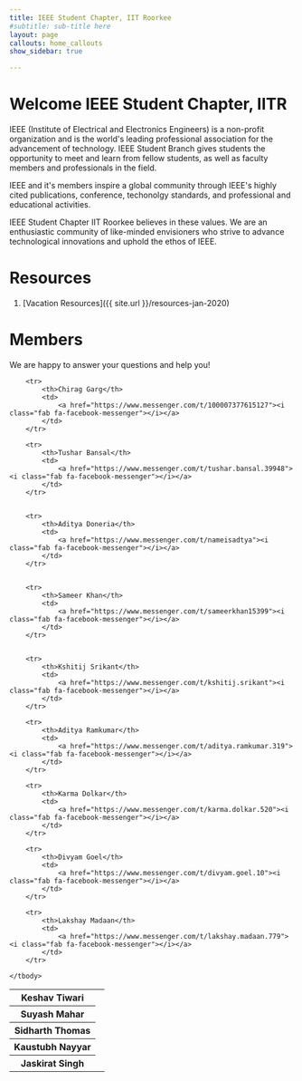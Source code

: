 ```yaml
---
title: IEEE Student Chapter, IIT Roorkee
#subtitle: sub-title here
layout: page
callouts: home_callouts
show_sidebar: true

---
```


# Welcome IEEE Student Chapter, IITR


IEEE (Institute of Electrical and Electronics Engineers) is a non-profit organization and is the world's leading professional association for the advancement of technology. IEEE Student Branch gives students the opportunity to meet and learn from fellow students, as well as faculty members and professionals in the field. 

IEEE and it's members inspire a global community through IEEE's highly cited publications, conference, techonolgy standards, and professional and educational activities.

IEEE Student Chapter IIT Roorkee believes in these values. We are an enthusiastic community of like-minded envisioners who strive to advance technological innovations and uphold the ethos of IEEE.

# Resources
1. [Vacation Resources]({{ site.url }}/resources-jan-2020)

# Members
We are happy to answer your questions and help you!

<!--
NOTE: Use following HTML code to insert corresponding social media icon
1, Messenger: <a href="https://m.me/suyash.mahar"><i class="fab fa-facebook-messenger"></i></a>
2, Twitter: <a href="https://twitter.com/suyashmahar"><i class="fab fa-twitter"></i></a>
3, Messenger: <a href="mailto:suyash12mahar@outlook.com"><i class="far fa-envelope"></i></a>

For more, lookup fontawsome free icons
--> 

<!-- TODO: Fix CSS -->
<table class="members">
	<tbody>
		<tr>
			<th>Keshav Tiwari</th>
			<td>
				<a href="https://www.messenger.com/t/keshavtiwari.1997"><i class="fab fa-facebook-messenger"></i></a>
			</td>
		</tr>
		<tr>
			<th>Suyash Mahar</th>
			<td>
				<a href="https://m.me/suyash.mahar"><i class="fab fa-facebook-messenger"></i></a>
				<a href="https://twitter.com/suyashmahar"><i class="fab fa-twitter"></i></a>
				<a href="https://suyashmahar.com"><i class="fas fa-globe"></i></a>
			</td>
		</tr>
		<tr>
			<th>Sidharth Thomas</th>
			<td>
				<a href="https://www.messenger.com/t/aeon.cidd"><i class="fab fa-facebook-messenger"></i></a>
			</td>
		</tr>
		<tr>
			<th>Kaustubh Nayyar</th>
			<td>
				<a href="https://www.messenger.com/t/kaustubh.nayyar"><i class="fab fa-facebook-messenger"></i></a>
			</td>
		</tr>
		<tr>
			<th>Jaskirat Singh</th>
			<td>
				<a href="https://www.messenger.com/t/jaskirat.singh.906"><i class="fab fa-facebook-messenger"></i></a>
			</td>
		</tr>
		
		<tr>
			<th>Chirag Garg</th>
			<td>
				<a href="https://www.messenger.com/t/100007377615127"><i class="fab fa-facebook-messenger"></i></a>
			</td>
		</tr>

		<tr>
			<th>Tushar Bansal</th>
			<td>
		        <a href="https://www.messenger.com/t/tushar.bansal.39948"><i class="fab fa-facebook-messenger"></i></a>
			</td>
		</tr>

 
		<tr>
			<th>Aditya Doneria</th>
			<td>
		        <a href="https://www.messenger.com/t/nameisadtya"><i class="fab fa-facebook-messenger"></i></a>
			</td>
		</tr>

 
		<tr>
			<th>Sameer Khan</th>
			<td>
		        <a href="https://www.messenger.com/t/sameerkhan15399"><i class="fab fa-facebook-messenger"></i></a>
			</td>
		</tr>

 
		<tr>
			<th>Kshitij Srikant</th>
			<td>
		        <a href="https://www.messenger.com/t/kshitij.srikant"><i class="fab fa-facebook-messenger"></i></a>
			</td>
		</tr>
 
		<tr>
			<th>Aditya Ramkumar</th>
			<td>
		        <a href="https://www.messenger.com/t/aditya.ramkumar.319"><i class="fab fa-facebook-messenger"></i></a>
			</td>
		</tr>

		<tr>
			<th>Karma Dolkar</th>
			<td>
		        <a href="https://www.messenger.com/t/karma.dolkar.520"><i class="fab fa-facebook-messenger"></i></a>
			</td>
		</tr>

		<tr>
			<th>Divyam Goel</th>
			<td>
		        <a href="https://www.messenger.com/t/divyam.goel.10"><i class="fab fa-facebook-messenger"></i></a>
			</td>
		</tr>

		<tr>
			<th>Lakshay Madaan</th>
			<td>
		        <a href="https://www.messenger.com/t/lakshay.madaan.779"><i class="fab fa-facebook-messenger"></i></a>
			</td>
		</tr>

	</tbody>
</table>
